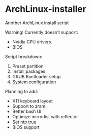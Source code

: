 # ArchLinux-installer
Another ArchLinux install script

Warning!
Currently doesn't support:
- Nvidia GPU drivers.
- BIOS 

Script breakdown:
1) Preset partition
2) Install packages
3) GRUB Bootloader setup
4) System configuration

Planning to add:
- X11 keyboard layout
- Support to zram 
- Better bash UI
- Optimize mirrorlist with reflector
- Set ntp true
- BIOS support


